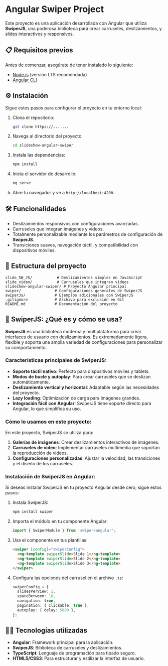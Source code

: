 # Angular Swiper Project

Este proyecto es una aplicación desarrollada con Angular que utiliza **SwiperJS**, una poderosa biblioteca para crear carruseles, deslizamientos, y slides interactivos y responsivos.

## 📋 Requisitos previos

Antes de comenzar, asegúrate de tener instalado lo siguiente:

- [Node.js](https://nodejs.org/) (versión LTS recomendada)
- [Angular CLI](https://angular.io/cli)

## ⚙️ Instalación

Sigue estos pasos para configurar el proyecto en tu entorno local:

1. Clona el repositorio:

   ```bash
   git clone https://.......
   ```

2. Navega al directorio del proyecto:

   ```bash
   cd slideshow-angular-swiper
   ```

3. Instala las dependencias:

   ```bash
   npm install
   ```

4. Inicia el servidor de desarrollo:

   ```bash
   ng serve
   ```

5. Abre tu navegador y ve a `http://localhost:4200`.

## 🛠️ Funcionalidades

- Deslizamientos responsivos con configuraciones avanzadas.
- Carruseles que integran imágenes y videos.
- Totalmente personalizable mediante los parámetros de configuración de **SwiperJS**.
- Transiciones suaves, navegación táctil, y compatibilidad con dispositivos móviles.

## 📂 Estructura del proyecto

```plaintext
slide_SW_JS/           # Deslizamientos simples en JavaScript
slide_video/           # Carruseles que integran videos
slideshow-angular-swiper/ # Proyecto Angular principal
swiper/               # Configuraciones generales de SwiperJS
swiperJs/             # Ejemplos adicionales con SwiperJS
.gitignore            # Archivo para exclusión en Git
README.md             # Documentación del proyecto
```

## 🌟 SwiperJS: ¿Qué es y cómo se usa?

**SwiperJS** es una biblioteca moderna y multiplataforma para crear interfaces de usuario con deslizamientos. Es extremadamente ligera, flexible y soporta una amplia variedad de configuraciones para personalizar su comportamiento.

### Características principales de SwiperJS:

- **Soporte táctil nativo**: Perfecto para dispositivos móviles y tablets.
- **Modos de bucle y autoplay**: Para crear carruseles que se deslizan automáticamente.
- **Deslizamiento vertical y horizontal**: Adaptable según las necesidades del proyecto.
- **Lazy loading**: Optimización de carga para imágenes grandes.
- **Integración fácil con Angular**: SwiperJS tiene soporte directo para Angular, lo que simplifica su uso.

### Cómo lo usamos en este proyecto:

En este proyecto, SwiperJS se utiliza para:

1. **Galerías de imágenes**: Crear deslizamientos interactivos de imágenes.
2. **Carruseles de video**: Implementar carruseles multimedia que soportan la reproducción de videos.
3. **Configuraciones personalizadas**: Ajustar la velocidad, las transiciones y el diseño de los carruseles.

### Instalación de SwiperJS en Angular:

Si deseas instalar SwiperJS en tu proyecto Angular desde cero, sigue estos pasos:

1. Instala SwiperJS:
   ```bash
   npm install swiper
   ```

2. Importa el módulo en tu componente Angular:
   ```typescript
   import { SwiperModule } from 'swiper/angular';
   ```

3. Usa el componente en tus plantillas:
   ```html
   <swiper [config]="swiperConfig">
     <ng-template swiperSlide>Slide 1</ng-template>
     <ng-template swiperSlide>Slide 2</ng-template>
     <ng-template swiperSlide>Slide 3</ng-template>
   </swiper>
   ```

4. Configura las opciones del carrusel en el archivo `.ts`:
   ```typescript
   swiperConfig = {
     slidesPerView: 1,
     spaceBetween: 10,
     navigation: true,
     pagination: { clickable: true },
     autoplay: { delay: 5000 },
   };
   ```

## 🧑‍💻 Tecnologías utilizadas

- **Angular**: Framework principal para la aplicación.
- **SwiperJS**: Biblioteca de carruseles y deslizamientos.
- **TypeScript**: Lenguaje de programación para tipado seguro.
- **HTML5/CSS3**: Para estructurar y estilizar la interfaz de usuario.


